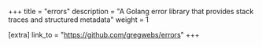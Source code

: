 +++
title = "errors"
description = "A Golang error library that provides stack traces and structured metadata"
weight = 1

[extra]
link_to = "https://github.com/gregwebs/errors"
+++